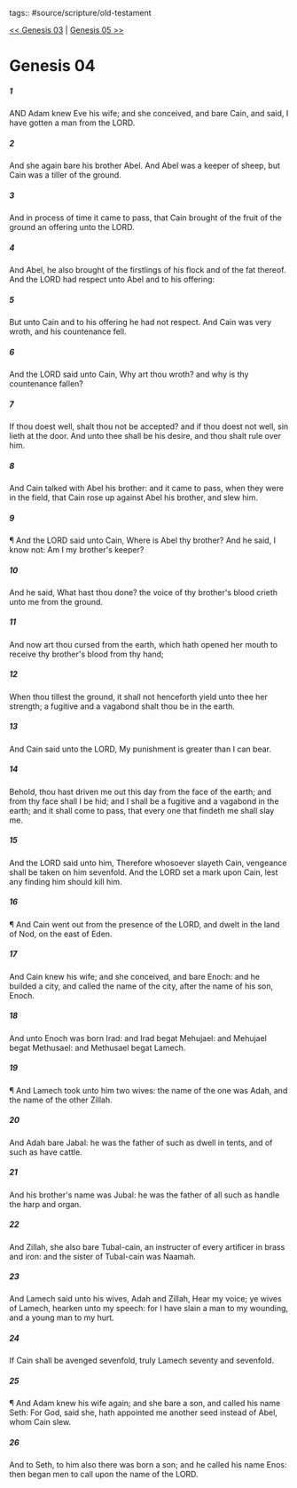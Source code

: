 tags:: #source/scripture/old-testament

[<< Genesis 03](source/scripture/old-testament/01_Genesis/Genesis_03.md) | [Genesis 05 >>](source/scripture/old-testament/01_Genesis/Genesis_05.md)

# Genesis 04

##### 1

AND Adam knew Eve his wife; and she conceived, and bare Cain, and said, I have gotten a man from the LORD.

##### 2

And she again bare his brother Abel. And Abel was a keeper of sheep, but Cain was a tiller of the ground.

##### 3

And in process of time it came to pass, that Cain brought of the fruit of the ground an offering unto the LORD.

##### 4

And Abel, he also brought of the firstlings of his flock and of the fat thereof. And the LORD had respect unto Abel and to his offering:

##### 5

But unto Cain and to his offering he had not respect. And Cain was very wroth, and his countenance fell.

##### 6

And the LORD said unto Cain, Why art thou wroth? and why is thy countenance fallen?

##### 7

If thou doest well, shalt thou not be accepted? and if thou doest not well, sin lieth at the door. And unto thee shall be his desire, and thou shalt rule over him.

##### 8

And Cain talked with Abel his brother: and it came to pass, when they were in the field, that Cain rose up against Abel his brother, and slew him.

##### 9

¶ And the LORD said unto Cain, Where is Abel thy brother? And he said, I know not: Am I my brother's keeper?

##### 10

And he said, What hast thou done? the voice of thy brother's blood crieth unto me from the ground.

##### 11

And now art thou cursed from the earth, which hath opened her mouth to receive thy brother's blood from thy hand;

##### 12

When thou tillest the ground, it shall not henceforth yield unto thee her strength; a fugitive and a vagabond shalt thou be in the earth.

##### 13

And Cain said unto the LORD, My punishment is greater than I can bear.

##### 14

Behold, thou hast driven me out this day from the face of the earth; and from thy face shall I be hid; and I shall be a fugitive and a vagabond in the earth; and it shall come to pass, that every one that findeth me shall slay me.

##### 15

And the LORD said unto him, Therefore whosoever slayeth Cain, vengeance shall be taken on him sevenfold. And the LORD set a mark upon Cain, lest any finding him should kill him.

##### 16

¶ And Cain went out from the presence of the LORD, and dwelt in the land of Nod, on the east of Eden.

##### 17

And Cain knew his wife; and she conceived, and bare Enoch: and he builded a city, and called the name of the city, after the name of his son, Enoch.

##### 18

And unto Enoch was born Irad: and Irad begat Mehujael: and Mehujael begat Methusael: and Methusael begat Lamech.

##### 19

¶ And Lamech took unto him two wives: the name of the one was Adah, and the name of the other Zillah.

##### 20

And Adah bare Jabal: he was the father of such as dwell in tents, and of such as have cattle.

##### 21

And his brother's name was Jubal: he was the father of all such as handle the harp and organ.

##### 22

And Zillah, she also bare Tubal-cain, an instructer of every artificer in brass and iron: and the sister of Tubal-cain was Naamah.

##### 23

And Lamech said unto his wives, Adah and Zillah, Hear my voice; ye wives of Lamech, hearken unto my speech: for I have slain a man to my wounding, and a young man to my hurt.

##### 24

If Cain shall be avenged sevenfold, truly Lamech seventy and sevenfold.

##### 25

¶ And Adam knew his wife again; and she bare a son, and called his name Seth: For God, said she, hath appointed me another seed instead of Abel, whom Cain slew.

##### 26

And to Seth, to him also there was born a son; and he called his name Enos: then began men to call upon the name of the LORD.
